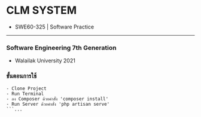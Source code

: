 # CLM SYSTEM

-   SWE60-325 | Software Practice
<hr>

### Software Engineering 7th Generation 

-   Walailak University 2021 

### ขั้นตอนการใช้

````
- Clone Project
- Run Terminal
- ลง Composer ด้วยคำสั่ง 'composer install'
- Run Server ด้วยคำสั่ง 'php artisan serve'
```...
````
